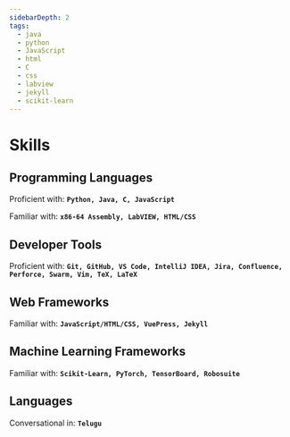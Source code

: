 ```yaml
---
sidebarDepth: 2
tags: 
  - java
  - python
  - JavaScript
  - html
  - C
  - css
  - labview
  - jekyll
  - scikit-learn
---
```

# Skills

## Programming Languages
Proficient with: **`Python, Java, C, JavaScript`**

Familiar with: **`x86-64 Assembly, LabVIEW, HTML/CSS`**

## Developer Tools
Proficient with: **`Git, GitHub, VS Code, IntelliJ IDEA, Jira, Confluence, Perforce, Swarm, Vim, TeX, LaTeX`**

## Web Frameworks
Familiar with: **`JavaScript/HTML/CSS, VuePress, Jekyll`**

## Machine Learning Frameworks
Familiar with: **`Scikit-Learn, PyTorch, TensorBoard, Robosuite`**

## Languages
Conversational in: **`Telugu`**